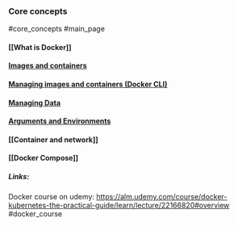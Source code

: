 ### Core concepts
#core_concepts
#main_page

#### [[What is Docker]]
#### [Images and containers](Images%20and%20containers.md)
#### [Managing images and containers (Docker CLI)](Managing%20images%20and%20containers%20(Docker%20CLI).md)

#### [Managing Data](Managing%20Data.md)

#### [Arguments and Environments](Arguments%20and%20environment.md)

#### [[Container and network]]

#### [[Docker Compose]]

##### Links:
Docker course on udemy:
https://alm.udemy.com/course/docker-kubernetes-the-practical-guide/learn/lecture/22166820#overview
#docker_course 